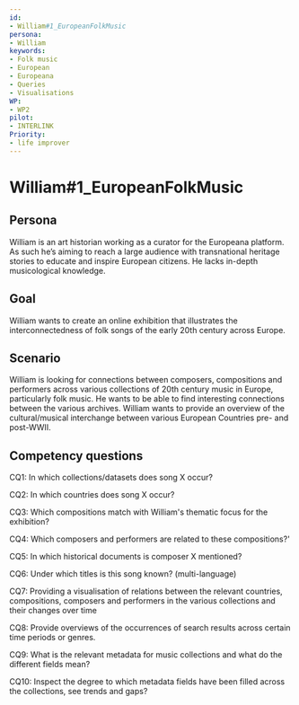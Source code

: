 ```yaml
---
id:
- William#1_EuropeanFolkMusic
persona:
- William
keywords:
- Folk music
- European
- Europeana
- Queries
- Visualisations
WP:
- WP2
pilot:
- INTERLINK
Priority:
- life improver
---
```


# William#1_EuropeanFolkMusic

## Persona
William is an art historian working as a curator for the Europeana platform. As such he’s aiming to reach a large audience with transnational heritage stories to educate and inspire European citizens. He lacks in-depth musicological knowledge.

## Goal
William wants to create an online exhibition that illustrates the interconnectedness of folk songs of the early 20th century across Europe.

## Scenario
William is looking for connections between composers, compositions and performers across various collections of 20th century music in Europe, particularly folk music. He wants to be able to find interesting connections between the various archives. William wants to provide an overview of the cultural/musical interchange between various European Countries pre- and post-WWII.

## Competency questions
CQ1: In which collections/datasets does song X occur?

CQ2: In which countries does song X occur?

CQ3: Which compositions match with William's thematic focus for the exhibition?

CQ4: Which composers and performers are related to these compositions?'

CQ5: In which historical documents is composer X mentioned?

CQ6: Under which titles is this song known? (multi-language)

CQ7: Providing a visualisation of relations between the relevant countries, compositions, composers and performers in the various collections and their changes over time

CQ8: Provide overviews of the occurrences of search results across certain time periods or genres.

CQ9: What is the relevant metadata for music collections and what do the different fields mean?

CQ10: Inspect the degree to which metadata fields have been filled across the collections, see trends and gaps?
